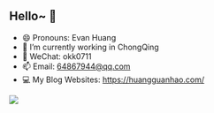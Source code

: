 ## Hello~ 👋


- 😄 Pronouns: Evan Huang
- 🔭 I’m currently working in ChongQing
- 💬 WeChat: okk0711
- 📫 Email: <64867944@qq.com>
- 💻 My Blog Websites: <https://huangguanhao.com/> 
 
 
 
 


<a href="https://github.com/huangguan2001/">
  <img  src="https://github-readme-stats.vercel.app/api?username=mtiko&theme=algolia&count_private=true&show_icons=true" />
</a>

<!-- <a href="https://github.com/huangguan2001/">
  <img align="right" src="https://github-readme-stats.vercel.app/api/top-langs/?username=mtiko&layout=compact" />
</a> -->
